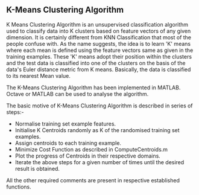## K-Means Clustering Algorithm

K Means Clustering Algorithm is an unsupervised classification algorithm used to classify data into K clusters based on feature vectors of any given dimension. It is certainly different from KNN Classification that most of the people confuse with.
As the name suggests, the idea is to learn 'K' means where each mean is defined using the feature vectors same as given in the training examples.
These 'K' means adopt their position within the clusters and the test data is classified into one of the clusters on the basis of the data's Euler distance metric from K means. Basically, the data is classified to its nearest Mean value.

The K-Means Clustering Algorithm has been implemented in MATLAB. Octave or MATLAB can be used to analyse the algorithm.

The basic motive of K-Means Clustering Algorithm is described in series of  steps:-
* Normalise training set example features.
* Initialise K Centroids randomly as K of the randomised training set examples.
* Assign centroids to each training example.
* Minimize Cost Function as described in ComputeCentroids.m
* Plot the progress of Centroids in their respective domains.
* Iterate the above steps for a given number of times until the desired result is obtained.

All the other required comments are present in respective established functions.